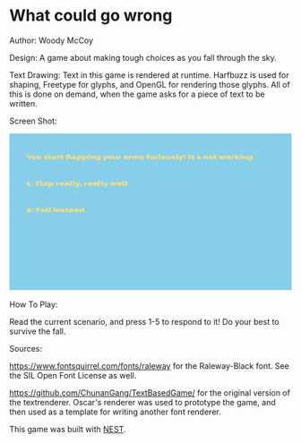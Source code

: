 # What could go wrong

Author: Woody McCoy

Design: A game about making tough choices as you fall through the sky.

Text Drawing: Text in this game is rendered at runtime. Harfbuzz is used for shaping, Freetype for glyphs, and OpenGL for rendering those glyphs. All of this is done on demand, when the game asks for a piece of text to be written.

Screen Shot:

![Screen Shot](screenshotActual.png)

How To Play:

Read the current scenario, and press 1-5 to respond to it! Do your best to survive the fall.

Sources: 

https://www.fontsquirrel.com/fonts/raleway for the Raleway-Black font. See the SIL Open Font License as well.

https://github.com/ChunanGang/TextBasedGame/ for the original version of the textrenderer. Oscar's renderer was used to prototype the game,
and then used as a template for writing another font renderer.

This game was built with [NEST](NEST.md).

